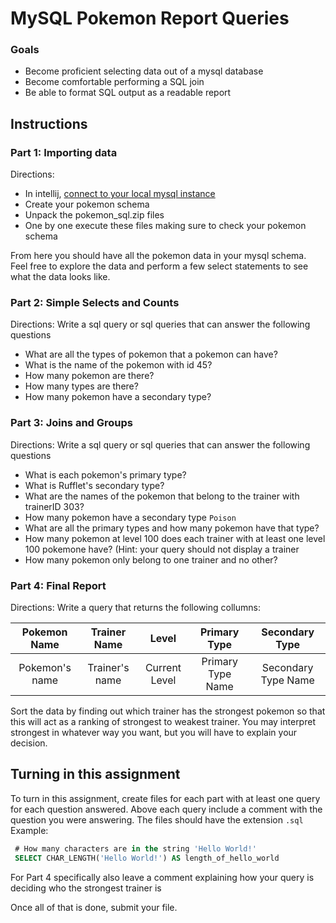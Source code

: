 # MySQL Pokemon Report Queries

### Goals
* Become proficient selecting data out of a mysql database
* Become comfortable performing a SQL join
* Be able to format SQL output as a readable report

## Instructions

### Part 1: Importing data
Directions:

* In intellij, [connect to your local mysql instance](https://www.jetbrains.com/help/idea/connecting-to-a-database.html#mysql)
* Create your pokemon schema
* Unpack the pokemon_sql.zip files
* One by one execute these files making sure to check your pokemon schema

From here you should have all the pokemon data in your mysql schema. Feel free to explore the data and perform a few select statements to see what the data looks like.

### Part 2: Simple Selects and Counts

Directions: Write a sql query or sql queries that can answer the following questions

* What are all the types of pokemon that a pokemon can have?
* What is the name of the pokemon with id 45?
* How many pokemon are there?
* How many types are there?
* How many pokemon have a secondary type?

### Part 3: Joins and Groups
Directions: Write a sql query or sql queries that can answer the following questions


* What is each pokemon's primary type?
* What is Rufflet's secondary type?
* What are the names of the pokemon that belong to the trainer with trainerID 303?
* How many pokemon have a secondary type `Poison`
* What are all the primary types and how many pokemon have that type?
* How many pokemon at level 100 does each trainer with at least one level 100 pokemone have? (Hint: your query should not display a trainer
* How many pokemon only belong to one trainer and no other?

### Part 4: Final Report

Directions: Write a query that returns the following collumns:

| Pokemon Name | Trainer Name | Level | Primary Type | Secondary Type |
|:------------:|:------------:|:-----:|:------------:|:--------------:|
| Pokemon's name| Trainer's name| Current Level| Primary Type Name| Secondary Type Name|

Sort the data by finding out which trainer has the strongest pokemon so that this will act as a ranking of strongest to weakest trainer. You may interpret strongest in whatever way you want, but you will have to explain your decision.

## Turning in this assignment

To turn in this assignment, create files for each part with at least one query for each question answered. Above each query include a comment with the question you were answering. The files should have the extension `.sql`
Example: 

```SQL
 # How many characters are in the string 'Hello World!'
 SELECT CHAR_LENGTH('Hello World!') AS length_of_hello_world
```

For Part 4 specifically also leave a comment explaining how your query is deciding who the strongest trainer is

Once all of that is done, submit your file.
